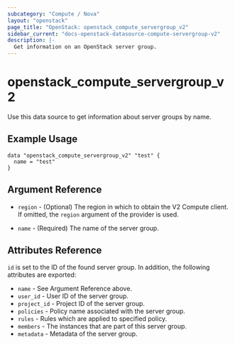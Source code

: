 ```yaml
---
subcategory: "Compute / Nova"
layout: "openstack"
page_title: "OpenStack: openstack_compute_servergroup_v2"
sidebar_current: "docs-openstack-datasource-compute-servergroup-v2"
description: |-
  Get information on an OpenStack server group.
---
```


# openstack\_compute\_servergroup\_v2

Use this data source to get information about server groups
by name.

## Example Usage

```hcl
data "openstack_compute_servergroup_v2" "test" {
  name = "test"
}
```

## Argument Reference

* `region` - (Optional) The region in which to obtain the V2 Compute client.
  If omitted, the `region` argument of the provider is used.

* `name` - (Required) The name of the server group.

## Attributes Reference

`id` is set to the ID of the found server group. In addition, the
following attributes are exported:

* `name` - See Argument Reference above.
* `user_id` - User ID of the server group.
* `project_id` - Project ID of the server group.
* `policies` - Policy name associated with the server group.
* `rules` - Rules which are applied to specified policy.
* `members` - The instances that are part of this server group.
* `metadata` - Metadata of the server group.
